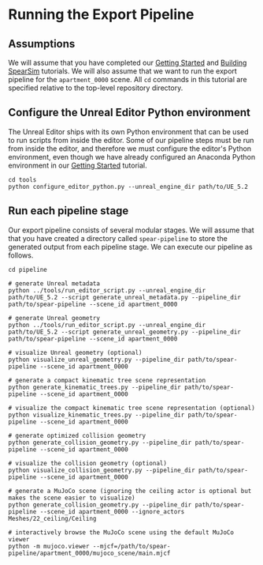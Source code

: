 # Running the Export Pipeline

## Assumptions

We will assume that you have completed our [Getting Started](getting_started.md) and [Building SpearSim](building_spearsim.md) tutorials. We will also assume that we want to run the export pipeline for the `apartment_0000` scene. All `cd` commands in this tutorial are specified relative to the top-level repository directory.

## Configure the Unreal Editor Python environment

The Unreal Editor ships with its own Python environment that can be used to run scripts from inside the editor. Some of our pipeline steps must be run from inside the editor, and therefore we must configure the editor's Python environment, even though we have already configured an Anaconda Python environment in our [Getting Started](getting_started.md) tutorial. 

```console
cd tools
python configure_editor_python.py --unreal_engine_dir path/to/UE_5.2
```

## Run each pipeline stage

Our export pipeline consists of several modular stages. We will assume that that you have created a directory called `spear-pipeline` to store the generated output from each pipeline stage. We can execute our pipeline as follows.

```console
cd pipeline

# generate Unreal metadata
python ../tools/run_editor_script.py --unreal_engine_dir path/to/UE_5.2 --script generate_unreal_metadata.py --pipeline_dir path/to/spear-pipeline --scene_id apartment_0000

# generate Unreal geometry
python ../tools/run_editor_script.py --unreal_engine_dir path/to/UE_5.2 --script generate_unreal_geometry.py --pipeline_dir path/to/spear-pipeline --scene_id apartment_0000

# visualize Unreal geometry (optional)
python visualize_unreal_geometry.py --pipeline_dir path/to/spear-pipeline --scene_id apartment_0000

# generate a compact kinematic tree scene representation
python generate_kinematic_trees.py --pipeline_dir path/to/spear-pipeline --scene_id apartment_0000

# visualize the compact kinematic tree scene representation (optional)
python visualize_kinematic_trees.py --pipeline_dir path/to/spear-pipeline --scene_id apartment_0000

# generate optimized collision geometry
python generate_collision_geometry.py --pipeline_dir path/to/spear-pipeline --scene_id apartment_0000

# visualize the collision geometry (optional)
python visualize_collision_geometry.py --pipeline_dir path/to/spear-pipeline --scene_id apartment_0000

# generate a MuJoCo scene (ignoring the ceiling actor is optional but makes the scene easier to visualize)
python generate_collision_geometry.py --pipeline_dir path/to/spear-pipeline --scene_id apartment_0000 --ignore_actors Meshes/22_ceiling/Ceiling

# interactively browse the MuJoCo scene using the default MuJoCo viewer
python -m mujoco.viewer --mjcf=/path/to/spear-pipeline/apartment_0000/mujoco_scene/main.mjcf
```
